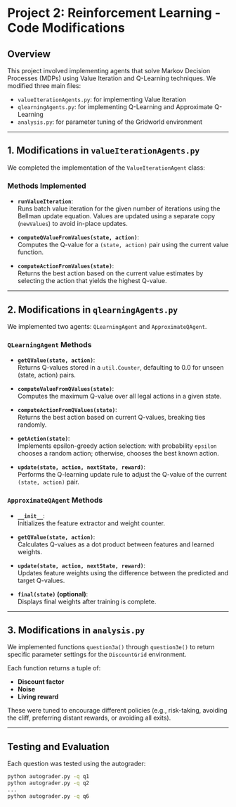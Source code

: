 # Project 2: Reinforcement Learning - Code Modifications

## Overview
This project involved implementing agents that solve Markov Decision Processes (MDPs) using Value Iteration and Q-Learning techniques. We modified three main files:

- `valueIterationAgents.py`: for implementing Value Iteration
- `qlearningAgents.py`: for implementing Q-Learning and Approximate Q-Learning
- `analysis.py`: for parameter tuning of the Gridworld environment

---

## 1. Modifications in `valueIterationAgents.py`

We completed the implementation of the `ValueIterationAgent` class:

### Methods Implemented

- **`runValueIteration`**:  
  Runs batch value iteration for the given number of iterations using the Bellman update equation. Values are updated using a separate copy (`newValues`) to avoid in-place updates.

- **`computeQValueFromValues(state, action)`**:  
  Computes the Q-value for a `(state, action)` pair using the current value function.

- **`computeActionFromValues(state)`**:  
  Returns the best action based on the current value estimates by selecting the action that yields the highest Q-value.

---

## 2. Modifications in `qlearningAgents.py`

We implemented two agents: `QLearningAgent` and `ApproximateQAgent`.

### `QLearningAgent` Methods

- **`getQValue(state, action)`**:  
  Returns Q-values stored in a `util.Counter`, defaulting to 0.0 for unseen (state, action) pairs.

- **`computeValueFromQValues(state)`**:  
  Computes the maximum Q-value over all legal actions in a given state.

- **`computeActionFromQValues(state)`**:  
  Returns the best action based on current Q-values, breaking ties randomly.

- **`getAction(state)`**:  
  Implements epsilon-greedy action selection: with probability `epsilon` chooses a random action; otherwise, chooses the best known action.

- **`update(state, action, nextState, reward)`**:  
  Performs the Q-learning update rule to adjust the Q-value of the current `(state, action)` pair.

### `ApproximateQAgent` Methods

- **`__init__`**:  
  Initializes the feature extractor and weight counter.

- **`getQValue(state, action)`**:  
  Calculates Q-values as a dot product between features and learned weights.

- **`update(state, action, nextState, reward)`**:  
  Updates feature weights using the difference between the predicted and target Q-values.

- **`final(state)` (optional)**:  
  Displays final weights after training is complete.

---

## 3. Modifications in `analysis.py`

We implemented functions `question3a()` through `question3e()` to return specific parameter settings for the `DiscountGrid` environment.

Each function returns a tuple of:
- **Discount factor**
- **Noise**
- **Living reward**

These were tuned to encourage different policies (e.g., risk-taking, avoiding the cliff, preferring distant rewards, or avoiding all exits).

---

## Testing and Evaluation

Each question was tested using the autograder:

```bash
python autograder.py -q q1
python autograder.py -q q2
...
python autograder.py -q q6
